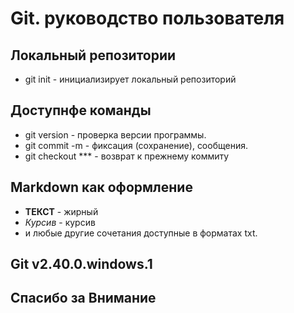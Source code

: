 # Git. руководство пользователя
## Локальный репозитории 
* git init - инициализирует локальный репозиторий
## Доступнфе команды
* git version - проверка версии программы.
* git commit -m - фиксация (сохранение), сообщения.
* git checkout *** - возврат к прежнему коммиту
## Markdown как оформление
* **ТЕКСТ** - жирный
* *Курсив* - курсив
* и любые другие сочетания доступные в форматах txt.
## Git v2.40.0.windows.1

## Спасибо за **Внимание** 